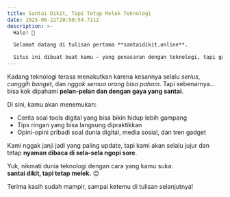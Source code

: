 ```yaml
---
title: Santai Dikit, Tapi Tetap Melek Teknologi
date: 2025-06-22T20:50:54.711Z
description: >-
  Halo! 👋

  Selamat datang di tulisan pertama **santaidikit.online**.  

  Situs ini dibuat buat kamu — yang penasaran dengan teknologi, tapi gak mau terlalu tegang ngejar tren sana-sini.
---
```

Kadang teknologi terasa menakutkan karena kesannya selalu *serius*, *canggih banget*, dan *nggak semua orang bisa paham*. Tapi sebenarnya… bisa kok dipahami **pelan-pelan dan dengan gaya yang santai**.

Di sini, kamu akan menemukan:
- Cerita soal tools digital yang bisa bikin hidup lebih gampang
- Tips ringan yang bisa langsung dipraktikkan
- Opini-opini pribadi soal dunia digital, media sosial, dan tren gadget

Kami nggak janji jadi yang paling update, tapi kami akan selalu jujur dan tetap **nyaman dibaca di sela-sela ngopi sore**.

Yuk, nikmati dunia teknologi dengan cara yang kamu suka:  
**santai dikit, tapi tetap melek.** 😌

Terima kasih sudah mampir, sampai ketemu di tulisan selanjutnya!
